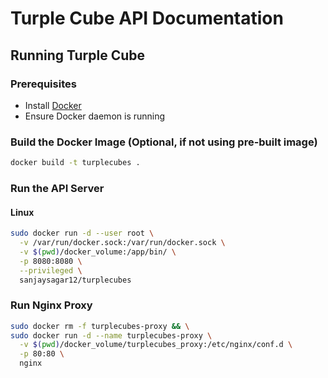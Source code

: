 # Turple Cube API Documentation

## Running Turple Cube

### Prerequisites
- Install [Docker](https://docs.docker.com/get-docker/)
- Ensure Docker daemon is running

### Build the Docker Image (Optional, if not using pre-built image)
```bash
docker build -t turplecubes .
```

### Run the API Server
#### Linux
```bash
sudo docker run -d --user root \
  -v /var/run/docker.sock:/var/run/docker.sock \
  -v $(pwd)/docker_volume:/app/bin/ \
  -p 8080:8080 \
  --privileged \
  sanjaysagar12/turplecubes
```

### Run Nginx Proxy
```bash
sudo docker rm -f turplecubes-proxy && \
sudo docker run -d --name turplecubes-proxy \
  -v $(pwd)/docker_volume/turplecubes_proxy:/etc/nginx/conf.d \
  -p 80:80 \
  nginx
```

